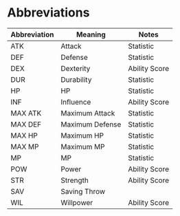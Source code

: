 # Abbreviations

| Abbreviation | Meaning | Notes |
| --- | --- | --- |
| ATK | Attack | Statistic |
| DEF | Defense | Statistic |
| DEX | Dexterity | Ability Score |
| DUR | Durability | Statistic |
| HP | HP | Statistic |
| INF | Influence | Ability Score |
| MAX ATK | Maximum Attack | Statistic |
| MAX DEF | Maximum Defense | Statistic |
| MAX HP | Maximum HP | Statistic |
| MAX MP | Maximum MP | Statistic |
| MP | MP | Statistic |
| POW | Power | Ability Score |
| STR | Strength | Ability Score |
| SAV | Saving Throw | 
| WIL | Willpower | Ability Score |
